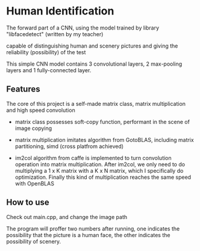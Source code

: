 # Human Identification
The forward part of a CNN, using the model trained by library "libfacedetect" (written by my teacher)

capable of distinguishing human and scenery pictures and giving the reliability (possibility) of the test

This simple CNN model contains 3 convolutional layers, 2 max-pooling layers and 1 fully-connected layer.

## Features
The core of this project is a self-made matrix class, matrix multiplication and high speed convolution

+ matrix class possesses soft-copy function, performant in the scene of image copying

+ matrix multiplication imitates algorithm from GotoBLAS, including matrix partitioning, simd (cross platfrom achieved)

+ im2col algorithm from caffe is implemented to turn convolution operation into matrix multiplication. After im2col, we only need to do multiplying a 1 x K matrix with a K x N matrix, which I specifically do optimization. Finally this kind of multiplication reaches the 
same speed with OpenBLAS

## How to use
Check out main.cpp, and change the image path

The program will proffer two numbers after running, one indicates the possibility that the picture is a human face, the other indicates the possibility of scenery.





